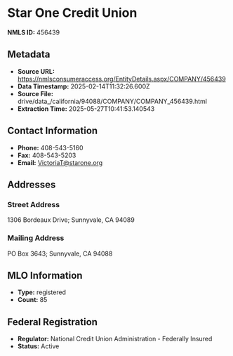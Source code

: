 # Star One Credit Union

**NMLS ID:** 456439

## Metadata
- **Source URL:** https://nmlsconsumeraccess.org/EntityDetails.aspx/COMPANY/456439
- **Data Timestamp:** 2025-02-14T11:32:26.600Z
- **Source File:** drive/data_/california/94088/COMPANY/COMPANY_456439.html
- **Extraction Time:** 2025-05-27T10:41:53.140543

## Contact Information
- **Phone:** 408-543-5160
- **Fax:** 408-543-5203
- **Email:** VictoriaT@starone.org

## Addresses
### Street Address
1306 Bordeaux Drive; Sunnyvale, CA 94089

### Mailing Address
PO Box 3643; Sunnyvale, CA 94088

## MLO Information
- **Type:** registered
- **Count:** 85

## Federal Registration
- **Regulator:** National Credit Union Administration - Federally Insured
- **Status:** Active
